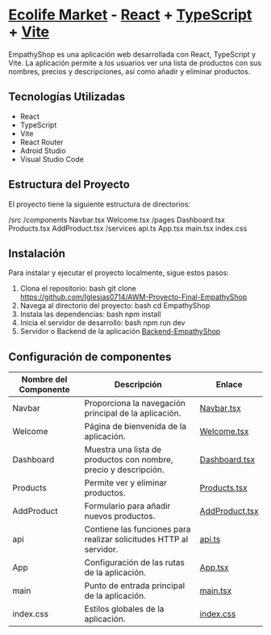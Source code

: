 # [Ecolife Market](https://github.com/SalvadorACP/EcoLifeMarket) - [React](https://reactjs.org) + [TypeScript](https://www.typescriptlang.org) + [Vite](https://vitejs.dev)


EmpathyShop es una aplicación web desarrollada con React, TypeScript y Vite. La aplicación permite a los usuarios ver una lista de productos con sus nombres, precios y descripciones, así como añadir y eliminar productos. 

## Tecnologías Utilizadas

- React
- TypeScript
- Vite
- React Router
- Adroid Studio
- Visual Studio Code

## Estructura del Proyecto

El proyecto tiene la siguiente estructura de directorios:

/src
/components
Navbar.tsx
Welcome.tsx
/pages
Dashboard.tsx
Products.tsx
AddProduct.tsx
/services
api.ts
App.tsx
main.tsx
index.css

## Instalación

Para instalar y ejecutar el proyecto localmente, sigue estos pasos:

1. Clona el repositorio:
   bash
   git clone <https://github.com/Iglesias0714/AWM-Proyecto-Final-EmpathyShop>
2. Navega al directorio del proyecto:
   bash
   cd EmpathyShop
3. Instala las dependencias:
   bash
   npm install
4. Inicia el servidor de desarrollo:
   bash
   npm run dev
5. Servidor o Backend de la aplicación
   [Backend-EmpathyShop](https://github.com/Iglesias0714/Backend-EmpathyShop)
   
 ## Configuración de componentes
| Nombre del Componente | Descripción | Enlace |
|-----------------------|-------------|--------|
| Navbar              | Proporciona la navegación principal de la aplicación. | [Navbar.tsx](src/components/Navbar.tsx) |
| Welcome             | Página de bienvenida de la aplicación. | [Welcome.tsx](src/components/Welcome.tsx) |
| Dashboard           | Muestra una lista de productos con nombre, precio y descripción. | [Dashboard.tsx](src/pages/Dashboard.tsx) |
| Products            | Permite ver y eliminar productos. | [Products.tsx](src/pages/Products.tsx) |
| AddProduct          | Formulario para añadir nuevos productos. | [AddProduct.tsx](src/pages/AddProduct.tsx) |
| api                 | Contiene las funciones para realizar solicitudes HTTP al servidor. | [api.ts](src/services/api.ts) |
| App                 | Configuración de las rutas de la aplicación. | [App.tsx](src/App.tsx) |
| main                | Punto de entrada principal de la aplicación. | [main.tsx](src/main.tsx) |
| index.css           | Estilos globales de la aplicación. | [index.css](src/index.css) |
